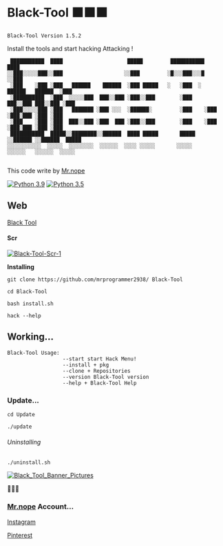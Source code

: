 # Black-Tool ⬛⬛⬛

```Black-Tool Version 1.5.2```

Install the tools and start hacking Attacking !
```
 ███████████  ████                     █████         ███████████                   ████ 
░░███░░░░░███░░███                    ░░███         ░█░░░███░░░█                  ░░███ 
 ░███    ░███ ░███   ██████    ██████  ░███ █████   ░   ░███  ░   ██████   ██████  ░███ 
 ░██████████  ░███  ░░░░░███  ███░░███ ░███░░███        ░███     ███░░███ ███░░███ ░███ 
 ░███░░░░░███ ░███   ███████ ░███ ░░░  ░██████░         ░███    ░███ ░███░███ ░███ ░███ 
 ░███    ░███ ░███  ███░░███ ░███  ███ ░███░░███        ░███    ░███ ░███░███ ░███ ░███ 
 ███████████  █████░░████████░░██████  ████ █████       █████   ░░██████ ░░██████  █████
░░░░░░░░░░░  ░░░░░  ░░░░░░░░  ░░░░░░  ░░░░ ░░░░░       ░░░░░     ░░░░░░   ░░░░░░  ░░░░░ 
                                                                                        
```

This code write by [Mr.nope](https://github.com/mrprogrammer2938)

[![Python 3.9](https://img.shields.io/static/v1?label=Python&message=3.9.0&color=green)](https://www.python.org/downloads/)  [![Python 3.5](https://img.shields.io/static/v1?label=Python&message=3.5.0&color=green)](https://www.python.org/downloads/release/python-357/)
## Web
[Black Tool](https://60d8dc3633fbe.mywebzi.ir/)
#### Scr
[![Black-Tool-Scr-1](https://user-images.githubusercontent.com/78996423/121770983-e057c400-cb81-11eb-95ab-cbfb052b29a2.jpeg)](https://github.com/mrprogrammer2938/Black-Tool)

**Installing**
```
git clone https://github.com/mrprogrammer2938/ Black-Tool

cd Black-Tool

bash install.sh

hack --help
```

## Working...
```
Black-Tool Usage:
                  --start start Hack Menu!
                  --install + pkg
                  --clone + Repositories
                  --version Black-Tool version
                  --help + Black-Tool Help
```

### Update...
```
cd Update

./update
```

###### Uninstalling
```
./uninstall.sh
```


[![Black_Tool_Banner_Pictures](https://user-images.githubusercontent.com/78996423/123559118-588fcd80-d7af-11eb-8552-e740bfba75de.jpeg)](https://github.com/mrprogrammer2938/Black-Tool)

🔽🔽🔽
### [Mr.nope](https://github.com/mrprogrammer2938) Account...

[Instagram](https://instagram.com/programmer2938)

[Pinterest](https://www.pinterest.com/mrprogrammer2938)
